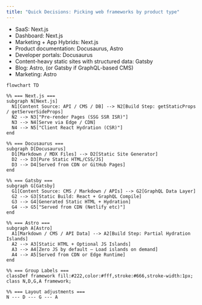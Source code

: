 ```yaml
---
title: "Quick Decisions: Picking web frameworks by product type"
---
```



- SaaS: Next.js
- Dashboard: Next.js
- Marketing + App Hybrids: Next.js
- Product documentation: Docusaurus, Astro
- Developer portals: Docusaurus
- Content-heavy static sites with structured data: Gatsby
- Blog: Astro, (or Gatsby if GraphQL-based CMS)
- Marketing: Astro


```mermaid
flowchart TD

%% === Next.js ===
subgraph N[Next.js]
  N1[Content Source: API / CMS / DB] --> N2[Build Step: getStaticProps / getServerSideProps]
  N2 --> N3["Pre-render Pages (SSG SSR ISR)"]
  N3 --> N4[Serve via Edge / CDN]
  N4 --> N5["Client React Hydration (CSR)"]
end

%% === Docusaurus ===
subgraph D[Docusaurus]
  D1[Markdown / MDX Files] --> D2[Static Site Generator]
  D2 --> D3[Pure Static HTML/CSS/JS]
  D3 --> D4[Served from CDN or GitHub Pages]
end

%% === Gatsby ===
subgraph G[Gatsby]
  G1[Content Source: CMS / Markdown / APIs] --> G2[GraphQL Data Layer]
  G2 --> G3[Static Build: React + GraphQL Compile]
  G3 --> G4[Generated Static HTML + Hydration]
  G4 --> G5["Served from CDN (Netlify etc)"]
end

%% === Astro ===
subgraph A[Astro]
  A1[Markdown / CMS / API Data] --> A2[Build Step: Partial Hydration Islands]
  A2 --> A3[Static HTML + Optional JS Islands]
  A3 --> A4[Zero JS by default – Load islands on demand]
  A4 --> A5[Served from CDN or Edge Runtime]
end

%% === Group Labels ===
classDef framework fill:#222,color:#fff,stroke:#666,stroke-width:1px;
class N,D,G,A framework;

%% === Layout adjustments ===
N --- D --- G --- A

```


<!--


### TL;DR

- **Next.js** → For **apps** (dynamic, hybrid, enterprise-grade)
- **Docusaurus** → For **docs** (fast, easy, versioned)
- **Gatsby** → For **CMS-driven content** (GraphQL-heavy)
- **Astro** → For **static + minimal JS content** (modern, fast)



## Quick Decisions: Picking techstack for webframework

## 🧰 Tech Stack Recommendations

| Framework | Ideal Use Case | Recommended CMS / Content Source | Recommended Hosting | Typical Integrations | Why This Stack Works |
| --- | --- | --- | --- | --- | --- |
| **Next.js** | SaaS, dashboards, hybrid app + site | 🟢 **Sanity**, **Strapi**, **Contentful**, or **Direct DB (PostgreSQL)** | AWS / Azure | Analytics (Plausible, PostHog), Auth (NextAuth), Payments (Stripe) | Combines **SSR**, **ISR**, and **API routes** for dynamic + static hybrid apps |
| **Docusaurus** | Product / API documentation | 🟢 **Markdown + MDX**, optional integration with CMS via plugins | **GitHub Pages**, **Cloudflare Pages** | Search (Algolia DocSearch), i18n, GitHub Actions for deploy | One-command setup, **versioned docs**, built-in theme for dev portals |
| **Gatsby** | Blog or CMS-heavy marketing site | 🟢 **Contentful**, **DatoCMS**, **Sanity**, **WordPress** (via GraphQL) | **Netlify**, **AWS Amplify** | Analytics, SEO, image optimization, sitemap | Great for **structured data** and **editor-driven** workflows |
| **Astro** | Blogs, personal sites, content-driven marketing pages | 🟢 **Markdown**, **MDX**, or **Headless CMS** (Sanity / Contentful) | **Cloudflare Pages**, **Netlify** | TailwindCSS, SEO, RSS feeds, remark/rehype plugins | **Zero-JS by default**, excellent performance, flexible templating |
| **Next.js (Docs Hybrid)** | Product website + docs under one roof | 🟢 **MDX for docs**, **Sanity or Notion API** for dynamic pages | *TODO* | MDX Bundler, unified search, analytics | Ideal for **combining docs + product site** under single domain and theme |

-->